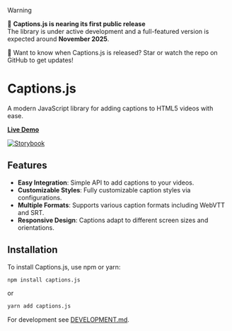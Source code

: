 > [!WARNING]
> 🚧 **Captions.js is nearing its first public release**  
> The library is under active development and a full-featured version is expected around **November 2025**.

💌 Want to know when Captions.js is released?
Star or watch the repo on GitHub to get updates!

# Captions.js

A modern JavaScript library for adding captions to HTML5 videos with ease.

[**Live Demo**](https://maskin25.github.io/captions.js/)

[![Storybook](https://raw.githubusercontent.com/storybookjs/brand/refs/heads/main/badge/badge-storybook.svg)](https://main--68e681805917843931c33a87.chromatic.com/)

## Features

- **Easy Integration**: Simple API to add captions to your videos.
- **Customizable Styles**: Fully customizable caption styles via configurations.
- **Multiple Formats**: Supports various caption formats including WebVTT and SRT.
- **Responsive Design**: Captions adapt to different screen sizes and orientations.

## Installation

To install Captions.js, use npm or yarn:

```bash
npm install captions.js
```

or

```bash
yarn add captions.js
```

For development see [DEVELOPMENT.md](./DEVELOPMENT.md).
